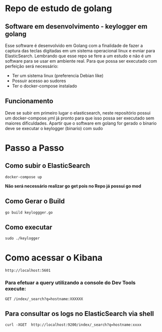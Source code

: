 # Repo de estudo de golang

## Software em desenvolvimento - keylogger em golang

Esse software é desenvolvido em Golang com a finalidade de fazer a captura das teclas digitadas em um sistema operacional linux e evniar para ElasticSearch.
Lembrando que  esse repo se fere a um estudo e não é um software para se usar em ambiente real.
Para que possa ser executado com perfeição será necessário:

* Ter um sistema linux (preferencia Debian like)
* Possuir acesso ao sudores
* Ter o docker-compose instalado 

## Funcionamento 

Deve se subir em primeiro lugar o elasticsearch, neste repositório possui um docker-compose.yml já pronto para que isso possa ser executado sem maiores dificuldades.
Apartir que o software em golang for gerado o binario deve se executar o keylogger (binario) com sudo

# Passo a Passo

## Como subir o ElasticSearch

```docker-compose up```

**Não será necessário realizar go get pois no Repo já possui go mod**

## Como Gerar o Build

`go build keyloggger.go`

## Como executar

`sudo ./keylogger`


# Como acessar o Kibana 

`http://localhost:5601`


### Para efetuar a query utilizando a console do Dev Tools execute:

`GET /index/_search?q=hostname:XXXXXX`

## Para consultar os logs no ElasticSearch via shell

`curl -XGET  http://localhost:9200/index/_search?q=hostname:xxxx`

